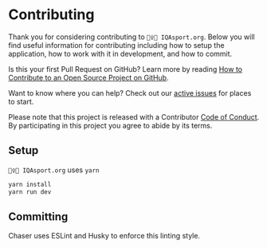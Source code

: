 # Contributing

Thank you for considering contributing to `🤾‍♀️🏐 IQAsport.org`. Below you will find useful information for contributing including how to setup the application, how to work with it in development, and how to commit.

Is this your first Pull Request on GitHub? Learn more by reading [How to Contribute to an Open Source Project on GitHub](https://egghead.io/series/how-to-contribute-to-an-open-source-project-on-github).

Want to know where you can help? Check out our [active issues](https://github.com/iqasport/iqasport.org/issues) for places to start.

Please note that this project is released with a Contributor [Code of Conduct](./CODE_OF_CONDUCT.md). By participating in this project you agree to abide by its terms.

## Setup

`🤾‍♀️🏐 IQAsport.org` uses `yarn`

```bash
yarn install
yarn run dev
```

## Committing

Chaser uses ESLint and Husky to enforce this linting style.
